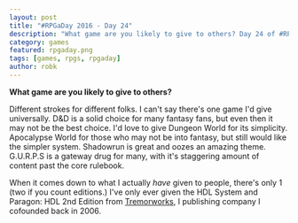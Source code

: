 ```yaml
---
layout: post
title: "#RPGaDay 2016 - Day 24"
description: "What game are you likely to give to others? Day 24 of #RPGaDay."
category: games
featured: rpgaday.png
tags: [games, rpgs, rpgaday]
author: robk
---
```


**What game are you likely to give to others?**

Different strokes for different folks. I can't say there's one game I'd give universally. D&D is a solid choice for many fantasy fans, but even then it may not be the best choice. I'd love to give Dungeon World for its simplicity. Apocalypse World for those who may not be into fantasy, but still would like the simpler system. Shadowrun is great and oozes an amazing theme. G.U.R.P.S is a gateway drug for many, with it's staggering amount of content past the core rulebook.

When it comes down to what I actually *have* given to people, there's only 1 (two if you count editions.) I've only ever given the HDL System and Paragon: HDL 2nd Edition from [Tremorworks](http://tremorworks.com), I publishing company I cofounded back in 2006.
